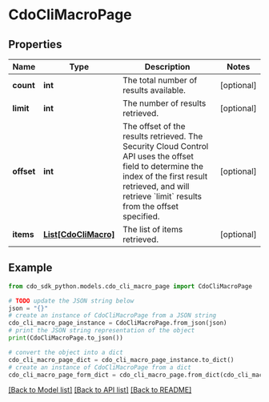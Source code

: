 # CdoCliMacroPage


## Properties

Name | Type | Description | Notes
------------ | ------------- | ------------- | -------------
**count** | **int** | The total number of results available. | [optional] 
**limit** | **int** | The number of results retrieved. | [optional] 
**offset** | **int** | The offset of the results retrieved. The Security Cloud Control API uses the offset field to determine the index of the first result retrieved, and will retrieve &#x60;limit&#x60; results from the offset specified. | [optional] 
**items** | [**List[CdoCliMacro]**](CdoCliMacro.md) | The list of items retrieved. | [optional] 

## Example

```python
from cdo_sdk_python.models.cdo_cli_macro_page import CdoCliMacroPage

# TODO update the JSON string below
json = "{}"
# create an instance of CdoCliMacroPage from a JSON string
cdo_cli_macro_page_instance = CdoCliMacroPage.from_json(json)
# print the JSON string representation of the object
print(CdoCliMacroPage.to_json())

# convert the object into a dict
cdo_cli_macro_page_dict = cdo_cli_macro_page_instance.to_dict()
# create an instance of CdoCliMacroPage from a dict
cdo_cli_macro_page_form_dict = cdo_cli_macro_page.from_dict(cdo_cli_macro_page_dict)
```
[[Back to Model list]](../README.md#documentation-for-models) [[Back to API list]](../README.md#documentation-for-api-endpoints) [[Back to README]](../README.md)



